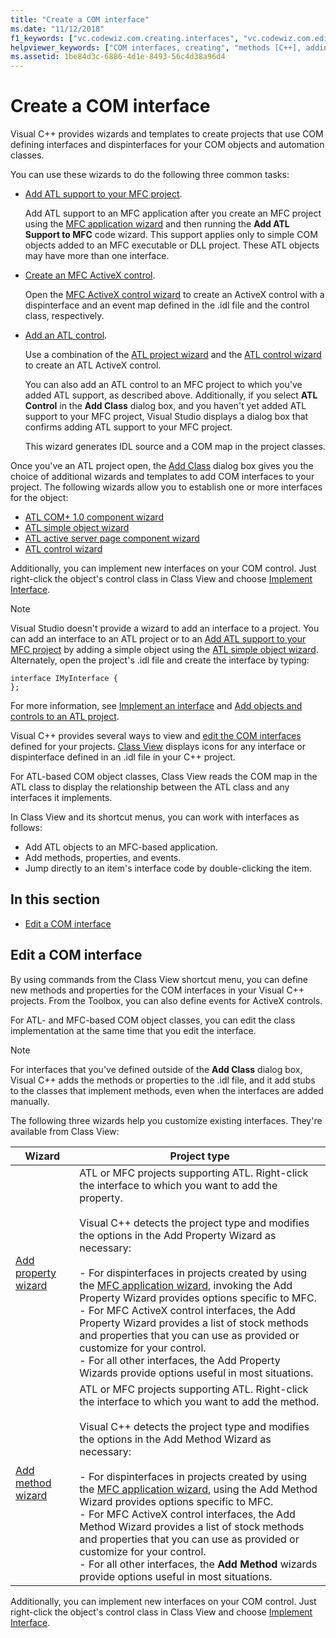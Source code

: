 ```yaml
---
title: "Create a COM interface"
ms.date: "11/12/2018"
f1_keywords: ["vc.codewiz.com.creating.interfaces", "vc.codewiz.com.editing.interfaces"]
helpviewer_keywords: ["COM interfaces, creating", "methods [C++], adding to COM interfaces", "COM interfaces, editing", "properties [C++], adding to COM interfaces"]
ms.assetid: 1be84d3c-6886-4d1e-8493-56c4d38a96d4
---
```

# Create a COM interface

Visual C++ provides wizards and templates to create projects that use COM defining interfaces and dispinterfaces for your COM objects and automation classes.

You can use these wizards to do the following three common tasks:

- [Add ATL support to your MFC project](../mfc/reference/adding-atl-support-to-your-mfc-project.md).

  Add ATL support to an MFC application after you create an MFC project using the [MFC application wizard](../mfc/reference/mfc-application-wizard.md) and then running the **Add ATL Support to MFC** code wizard. This support applies only to simple COM objects added to an MFC executable or DLL project. These ATL objects may have more than one interface.

- [Create an MFC ActiveX control](../mfc/reference/creating-an-mfc-activex-control.md).

  Open the [MFC ActiveX control wizard](../mfc/reference/mfc-activex-control-wizard.md) to create an ActiveX control with a dispinterface and an event map defined in the .idl file and the control class, respectively.

- [Add an ATL control](../atl/reference/adding-an-atl-control.md).

  Use a combination of the [ATL project wizard](../atl/reference/atl-project-wizard.md) and the [ATL control wizard](../atl/reference/atl-control-wizard.md) to create an ATL ActiveX control.

  You can also add an ATL control to an MFC project to which you've added ATL support, as described above. Additionally, if you select **ATL Control** in the **Add Class** dialog box, and you haven't yet added ATL support to your MFC project, Visual Studio displays a dialog box that confirms adding ATL support to your MFC project.

  This wizard generates IDL source and a COM map in the project classes.

Once you've an ATL project open, the [Add Class](../ide/add-class-dialog-box.md) dialog box gives you the choice of additional wizards and templates to add COM interfaces to your project. The following wizards allow you to establish one or more interfaces for the object:

- [ATL COM+ 1.0 component wizard](../atl/reference/atl-com-plus-1-0-component-wizard.md)
- [ATL simple object wizard](../atl/reference/atl-simple-object-wizard.md)
- [ATL active server page component wizard](../atl/reference/atl-active-server-page-component-wizard.md)
- [ATL control wizard](../atl/reference/atl-control-wizard.md)

Additionally, you can implement new interfaces on your COM control. Just right-click the object's control class in Class View and choose [Implement Interface](../ide/implement-interface-wizard.md).

> [!NOTE]
> Visual Studio doesn't provide a wizard to add an interface to a project. You can add an interface to an ATL project or to an [Add ATL support to your MFC project](../mfc/reference/adding-atl-support-to-your-mfc-project.md) by adding a simple object using the [ATL simple object wizard](../atl/reference/atl-simple-object-wizard.md). Alternately, open the project's .idl file and create the interface by typing:

```
interface IMyInterface {
};
```

For more information, see [Implement an interface](../ide/implementing-an-interface-visual-cpp.md) and [Add objects and controls to an ATL project](../atl/reference/adding-objects-and-controls-to-an-atl-project.md).

Visual C++ provides several ways to view and [edit the COM interfaces](#edit-a-com-interface) defined for your projects. [Class View](/visualstudio/ide/viewing-the-structure-of-code) displays icons for any interface or dispinterface defined in an .idl file in your C++ project.

For ATL-based COM object classes, Class View reads the COM map in the ATL class to display the relationship between the ATL class and any interfaces it implements.

In Class View and its shortcut menus, you can work with interfaces as follows:

- Add ATL objects to an MFC-based application.
- Add methods, properties, and events.
- Jump directly to an item's interface code by double-clicking the item.

## In this section

- [Edit a COM interface](#edit-a-com-interface)

## Edit a COM interface

By using commands from the Class View shortcut menu, you can define new methods and properties for the COM interfaces in your Visual C++ projects. From the Toolbox, you can also define events for ActiveX controls.

For ATL- and MFC-based COM object classes, you can edit the class implementation at the same time that you edit the interface.

> [!NOTE]
> For interfaces that you've defined outside of the **Add Class** dialog box, Visual C++ adds the methods or properties to the .idl file, and it add stubs to the classes that implement methods, even when the interfaces are added manually.

The following three wizards help you customize existing interfaces. They're available from Class View:

|Wizard|Project type|
|------------|------------------|
|[Add property wizard](../ide/names-add-property-wizard.md)|ATL or MFC projects supporting ATL. Right-click the interface to which you want to add the property.<br /><br />Visual C++ detects the project type and modifies the options in the Add Property Wizard as necessary:<br /><br />- For dispinterfaces in projects created by using the [MFC application wizard](../mfc/reference/mfc-application-wizard.md), invoking the Add Property Wizard provides options specific to MFC.<br />- For MFC ActiveX control interfaces, the Add Property Wizard provides a list of stock methods and properties that you can use as provided or customize for your control.<br />- For all other interfaces, the Add Property Wizards provide options useful in most situations.|
|[Add method wizard](../ide/add-method-wizard.md)|ATL or MFC projects supporting ATL. Right-click the interface to which you want to add the method.<br /><br />Visual C++ detects the project type and modifies the options in the Add Method Wizard as necessary:<br /><br />- For dispinterfaces in projects created by using the [MFC application wizard](../mfc/reference/mfc-application-wizard.md), using the Add Method Wizard provides options specific to MFC.<br />- For MFC ActiveX control interfaces, the Add Method Wizard provides a list of stock methods and properties that you can use as provided or customize for your control.<br />- For all other interfaces, the **Add Method** wizards provide options useful in most situations.|

Additionally, you can implement new interfaces on your COM control. Just right-click the object's control class in Class View and choose [Implement Interface](../ide/implement-interface-wizard.md).
